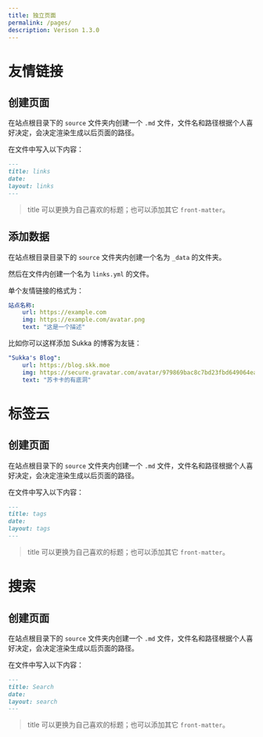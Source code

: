 ```yaml
---
title: 独立页面
permalink: /pages/
description: Verison 1.3.0
---
```


# 友情链接

## 创建页面

在站点根目录下的 `source` 文件夹内创建一个 `.md` 文件，文件名和路径根据个人喜好决定，会决定渲染生成以后页面的路径。

在文件中写入以下内容：

```markdown
---
title: links
date:
layout: links
---
```

> title 可以更换为自己喜欢的标题；也可以添加其它 `front-matter`。

## 添加数据

在站点根目录目录下的 `source` 文件夹内创建一个名为 `_data` 的文件夹。

然后在文件内创建一个名为 `links.yml` 的文件。

单个友情链接的格式为：

```yaml
站点名称:
    url: https://example.com
    img: https://example.com/avatar.png
    text: "这是一个描述"
```

比如你可以这样添加 Sukka 的博客为友链：

```yaml
"Sukka's Blog":
    url: https://blog.skk.moe
    img: https://secure.gravatar.com/avatar/979869bac8c7bd23fbd649064eabd48e?s=128
    text: "苏卡卡的有底洞"
```

# 标签云

## 创建页面

在站点根目录下的 `source` 文件夹内创建一个 `.md` 文件，文件名和路径根据个人喜好决定，会决定渲染生成以后页面的路径。

在文件中写入以下内容：

```markdown
---
title: tags
date:
layout: tags
---
```

> title 可以更换为自己喜欢的标题；也可以添加其它 `front-matter`。


# 搜索

## 创建页面

在站点根目录下的 `source` 文件夹内创建一个 `.md` 文件，文件名和路径根据个人喜好决定，会决定渲染生成以后页面的路径。

在文件中写入以下内容：

```markdown
---
title: Search
date:
layout: search
---
```

> title 可以更换为自己喜欢的标题；也可以添加其它 `front-matter`。

